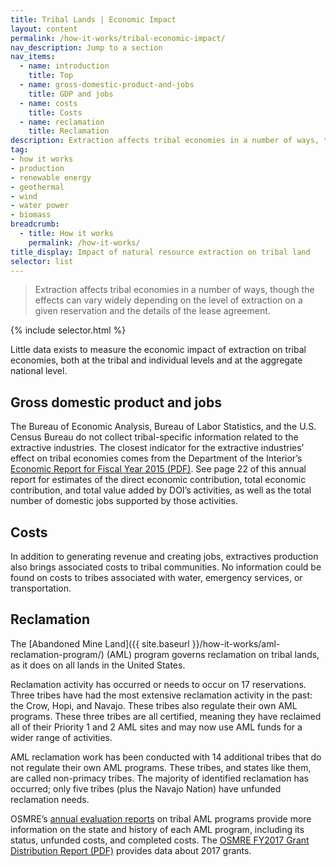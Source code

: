 ```yaml
---
title: Tribal Lands | Economic Impact
layout: content
permalink: /how-it-works/tribal-economic-impact/
nav_description: Jump to a section
nav_items:
  - name: introduction
    title: Top
  - name: gross-domestic-product-and-jobs
    title: GDP and jobs
  - name: costs
    title: Costs
  - name: reclamation
    title: Reclamation
description: Extraction affects tribal economies in a number of ways, though the effects can vary widely depending on the level of extraction on a given reservation and the details of the lease agreement.
tag:
- how it works
- production
- renewable energy
- geothermal
- wind
- water power
- biomass
breadcrumb:
  - title: How it works
    permalink: /how-it-works/
title_display: Impact of natural resource extraction on tribal land
selector: list
---
```


> Extraction affects tribal economies in a number of ways, though the effects can vary widely depending on the level of extraction on a given reservation and the details of the lease agreement.

{% include selector.html %}

Little data exists to measure the economic impact of extraction on tribal economies, both at the tribal and individual levels and at the aggregate national level.

## Gross domestic product and jobs

The Bureau of Economic Analysis, Bureau of Labor Statistics, and the U.S. Census Bureau do not collect tribal-specific information related to the extractive industries. The closest indicator for the extractive industries’ effect on tribal economies comes from the Department of the Interior’s [Economic Report for Fiscal Year 2015 (PDF)](https://www.doi.gov/sites/doi.gov/files/uploads/fy2015_doi_econ_report_2016-06-17.pdf). See page 22 of this annual report for estimates of the direct economic contribution, total economic contribution, and total value added by DOI’s activities, as well as the total number of domestic jobs supported by those activities.

## Costs

In addition to generating revenue and creating jobs, extractives production also brings associated costs to tribal communities. No information could be found on costs to tribes associated with water, emergency services, or transportation.

## Reclamation

The [Abandoned Mine Land]({{ site.baseurl }}/how-it-works/aml-reclamation-program/) (AML) program governs reclamation on tribal lands, as it does on all lands in the United States.

Reclamation activity has occurred or needs to occur on 17 reservations. Three tribes have had the most extensive reclamation activity in the past: the Crow, Hopi, and Navajo. These tribes also regulate their own AML programs. These three tribes are all certified, meaning they have reclaimed all of their Priority 1 and 2 AML sites and may now use AML funds for a wider range of activities.

AML reclamation work has been conducted with 14 additional tribes that do not regulate their own AML programs. These tribes, and states like them, are called non-primacy tribes. The majority of identified reclamation has occurred; only five tribes (plus the Navajo Nation) have unfunded reclamation needs.

OSMRE’s [annual evaluation reports](https://www.odocs.osmre.gov/) on tribal AML programs provide more information on the state and history of each AML program, including its status, unfunded costs, and completed costs. The [OSMRE FY2017 Grant Distribution Report (PDF)](https://www.osmre.gov/resources/grants/docs/FY17GrantDist.pdf) provides data about 2017 grants.
